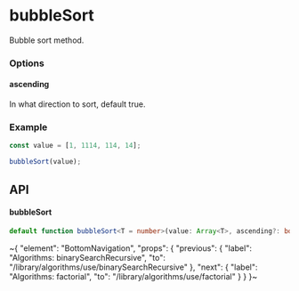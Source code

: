 
# bubbleSort

Bubble sort method.

### Options

#### ascending

In what direction to sort, default true.

### Example

```ts
const value = [1, 1114, 114, 14];

bubbleSort(value);
```

## API

#### bubbleSort

```ts
default function bubbleSort<T = number>(value: Array<T>, ascending?: boolean): Array<T>;
```


~{
  "element": "BottomNavigation",
  "props": {
    "previous": {
      "label": "Algorithms: binarySearchRecursive",
      "to": "/library/algorithms/use/binarySearchRecursive"
    },
    "next": {
      "label": "Algorithms: factorial",
      "to": "/library/algorithms/use/factorial"
    }
  }
}~

